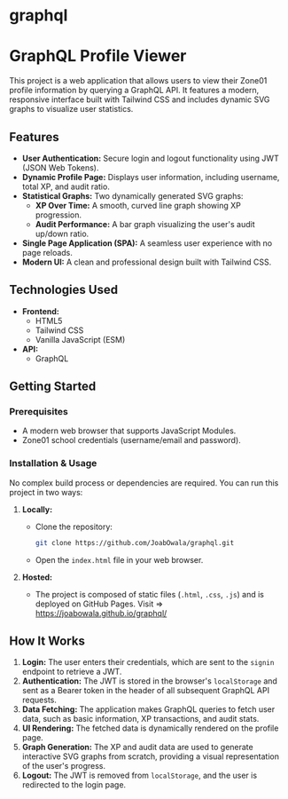# graphql

# GraphQL Profile Viewer

This project is a web application that allows users to view their Zone01 profile information by querying a GraphQL API. It features a modern, responsive interface built with Tailwind CSS and includes dynamic SVG graphs to visualize user statistics.

## Features

- **User Authentication:** Secure login and logout functionality using JWT (JSON Web Tokens).
- **Dynamic Profile Page:** Displays user information, including username, total XP, and audit ratio.
- **Statistical Graphs:** Two dynamically generated SVG graphs:
  - **XP Over Time:** A smooth, curved line graph showing XP progression.
  - **Audit Performance:** A bar graph visualizing the user's audit up/down ratio.
- **Single Page Application (SPA):** A seamless user experience with no page reloads.
- **Modern UI:** A clean and professional design built with Tailwind CSS.

## Technologies Used

- **Frontend:**
  - HTML5
  - Tailwind CSS
  - Vanilla JavaScript (ESM)
- **API:**
  - GraphQL

## Getting Started

### Prerequisites

- A modern web browser that supports JavaScript Modules.
- Zone01 school credentials (username/email and password).

### Installation & Usage

No complex build process or dependencies are required. You can run this project in two ways:

1.  **Locally:**
    - Clone the repository:
      ```bash
      git clone https://github.com/JoabOwala/graphql.git
      ```
    - Open the `index.html` file in your web browser.

2.  **Hosted:**
    - The project is composed of static files (`.html`, `.css`, `.js`) and is deployed on GitHub Pages. Visit => https://joabowala.github.io/graphql/

## How It Works

1.  **Login:** The user enters their credentials, which are sent to the `signin` endpoint to retrieve a JWT.
2.  **Authentication:** The JWT is stored in the browser's `localStorage` and sent as a Bearer token in the header of all subsequent GraphQL API requests.
3.  **Data Fetching:** The application makes GraphQL queries to fetch user data, such as basic information, XP transactions, and audit stats.
4.  **UI Rendering:** The fetched data is dynamically rendered on the profile page.
5.  **Graph Generation:** The XP and audit data are used to generate interactive SVG graphs from scratch, providing a visual representation of the user's progress.
6.  **Logout:** The JWT is removed from `localStorage`, and the user is redirected to the login page.
